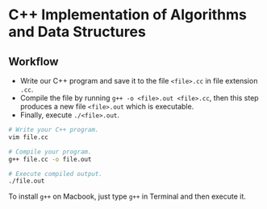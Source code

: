 # C++ Implementation of Algorithms and Data Structures

## Workflow

- Write our C++ program and save it to the file `<file>.cc` in file extension `.cc`.
- Compile the file by running `g++ -o <file>.out <file>.cc`, then this step produces a new file `<file>.out` which is executable.  
- Finally, execute `./<file>.out`.

```bash
# Write your C++ program.
vim file.cc

# Compile your program.
g++ file.cc -o file.out

# Execute compiled output.
./file.out
```

To install `g++` on Macbook, just type `g++` in Terminal and then execute it.

